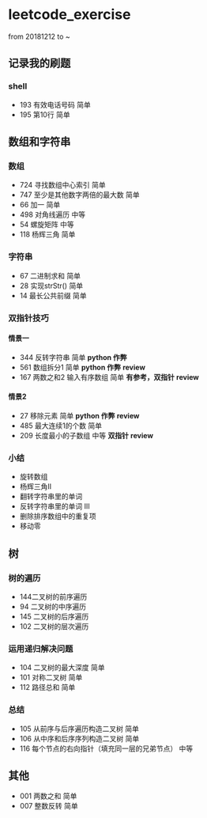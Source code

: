 # leetcode_exercise 
from 20181212 to ~

## 记录我的刷题 
### shell 
* 193 有效电话号码 简单
* 195 第10行     简单

## 数组和字符串
### 数组
* 724 寻找数组中心索引 简单
* 747 至少是其他数字两倍的最大数 简单 
* 66  加一      简单 
* 498 对角线遍历 中等  
* 54  螺旋矩阵  中等 
* 118 杨辉三角   简单
### 字符串
* 67 二进制求和 简单
* 28 实现strStr() 简单
* 14 最长公共前缀 简单
### 双指针技巧 
#### 情景一
* 344 反转字符串 简单  **python 作弊**
* 561 数组拆分1 简单       **python 作弊** **review**
* 167 两数之和2 输入有序数组 简单  **有参考，双指针**  **review**
#### 情景2
* 27 移除元素 简单 **python 作弊** **review**
* 485 最大连续1的个数 简单
* 209 长度最小的子数组 中等 **双指针** **review**
### 小结
* 旋转数组
* 杨辉三角II
* 翻转字符串里的单词
* 反转字符串里的单词 III
* 删除排序数组中的重复项
* 移动零

## 树
### 树的遍历
* 144二叉树的前序遍历
* 94 二叉树的中序遍历
* 145 二叉树的后序遍历
* 102 二叉树的层次遍历

### 运用递归解决问题
* 104 二叉树的最大深度 简单
* 101 对称二叉树 简单
* 112 路径总和 简单

### 总结
* 105 从前序与后序遍历构造二叉树 简单
* 106 从中序和后序序列构造二叉树 简单
* 116 每个节点的右向指针（填充同一层的兄弟节点） 中等


## 其他
* 001 两数之和  简单 
* 007 整数反转  简单 
